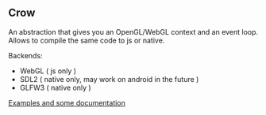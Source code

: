 Crow
----

An abstraction that gives you an OpenGL/WebGL context and an event loop.
Allows to compile the same code to js or native.

Backends:

- WebGL ( js only )
- SDL2 ( native only, may work on android in the future )
- GLFW3 ( native only )


[Examples and some documentation](http://stisa.space/crow)

